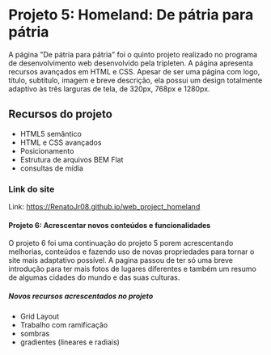 # Projeto 5: Homeland: De pátria para pátria

A página "De pátria para pátria" foi o quinto projeto realizado no programa de desenvolvimento web desenvolvido pela tripleten. A página apresenta recursos avançados em HTML e CSS. Apesar de ser uma página com logo, título, subtítulo, imagem e breve descrição, ela possui um design totalmente adaptivo às três larguras de tela, de 320px, 768px e 1280px.

## Recursos do projeto

- HTML5 semântico
- HTML e CSS avançados
- Posicionamento
- Estrutura de arquivos BEM Flat
- consultas de mídia

### Link do site

Link: https://RenatoJr08.github.io/web_project_homeland

#### Projeto 6: Acrescentar novos conteúdos e funcionalidades

O projeto 6 foi uma continuação do projeto 5 porem acrescentando melhorias, conteúdos e fazendo uso de novas propriedades para tornar o site mais adaptativo possível. A pagina passou de ter só uma breve introdução para ter mais fotos de lugares diferentes e também um resumo de algumas cidades do mundo e das suas culturas.

##### Novos recursos acrescentados no projeto

- Grid Layout
- Trabalho com ramificação
- sombras
- gradientes (lineares e radiais)
